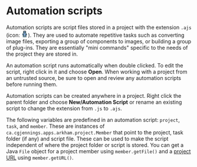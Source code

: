 # Automation scripts

Automation scripts are script files stored in a project with the extension `.ajs` (icon: ![icon](images/project/auto.png)). They are used to automate repetitive tasks such as converting image files, exporting a group of components to images, or building a group of plug-ins. They are essentially "mini commands" specific to the needs of the project they are stored in.

An automation script runs automatically when double clicked. To edit the script, right click in it and choose **Open**. When working with a project from an untrusted source, be sure to open and review any automation scripts before running them.

Automation scripts can be created anywhere in a project. Right click the parent folder and choose **New/Automation Script** or rename an existing script to change the extension from `.js` to `.ajs`.

The following variables are predefined in an automation script: `project`, `task`, and `member`.  These are instances of `ca.cgjennings.apps.arkham.project.Member` that point to the project, task folder (if any) and script file. These can be used to make the script independent of where the project folder or script is stored. You can get a Java `File` object for a project member using `member.getFile()` and a [project URL](dm-special-urls.md) using `member.getURL()`.